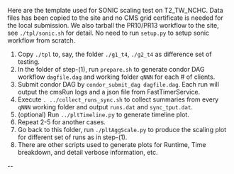 Here are the template used for SONIC scaling test on T2_TW_NCHC. Data files has been copied to the site and no CMS grid certificate is needed for the local submission.
We also tarball the PR10/PR13 workflow to the site, see `./tpl/sonic.sh` for detail. No need to run `setup.py` to setup sonic workflow from scratch.

1) Copy `./tpl` to, say, the folder `./g1_t4`, `./g2_t4` as difference set of testing.
2) In the folder of step-(1), run `prepare.sh` to generate condor DAG workflow `dagfile.dag` and working folder `qNNN` for each # of clients.
3) Submit condor DAG by `condor_submit_dag dagfile.dag`. Each run will output the cmsRun logs and a json file from FastTimerService.
4) Execute `. ../collect_runs_sync.sh` to collect summaries from every `qNNN` working folder and output `runs.dat` and `sync_tput.dat`.
5) (optional) Run `../pltTimeline.py` to generate timeline plot.
6) Repeat 2-5 for another cases.
7) Go back to this folder, run `./pltAggScale.py` to produce the scaling plot for different set of runs as in step-(1).
8) There are other scripts used to generate plots for Runtime, Time breakdown, and detail verbose information, etc.

--
